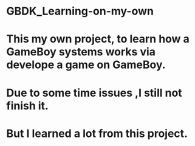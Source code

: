 # GBDK_Learning-on-my-own
# This my own project, to learn how a GameBoy systems works via develope a game on GameBoy.
# Due to some time issues ,I still not finish it.
# But I learned a lot from this project.
